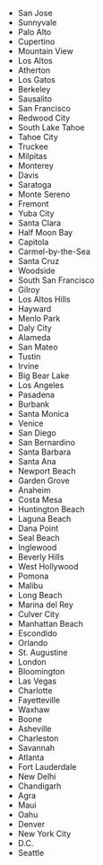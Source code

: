 * San Jose
* Sunnyvale
* Palo Alto
* Cupertino
* Mountain View
* Los Altos
* Atherton
* Los Gatos
* Berkeley
* Sausalito
* San Francisco
* Redwood City
* South Lake Tahoe
* Tahoe City
* Truckee
* Milpitas
* Monterey
* Davis
* Saratoga
* Monte Sereno
* Fremont
* Yuba City
* Santa Clara
* Half Moon Bay
* Capitola
* Carmel-by-the-Sea
* Santa Cruz
* Woodside
* South San Francisco
* Gilroy
* Los Altos Hills
* Hayward
* Menlo Park
* Daly City
* Alameda
* San Mateo
* Tustin
* Irvine
* Big Bear Lake
* Los Angeles
* Pasadena
* Burbank
* Santa Monica
* Venice
* San Diego
* San Bernardino
* Santa Barbara
* Santa Ana
* Newport Beach
* Garden Grove
* Anaheim
* Costa Mesa
* Huntington Beach
* Laguna Beach
* Dana Point
* Seal Beach
* Inglewood
* Beverly Hills
* West Hollywood
* Pomona
* Malibu
* Long Beach
* Marina del Rey
* Culver City
* Manhattan Beach
* Escondido
* Orlando
* St. Augustine
* London
* Bloomington
* Las Vegas
* Charlotte
* Fayetteville
* Waxhaw
* Boone
* Asheville
* Charleston
* Savannah
* Atlanta
* Fort Lauderdale
* New Delhi
* Chandigarh
* Agra
* Maui
* Oahu
* Denver
* New York City
* D.C.
* Seattle
